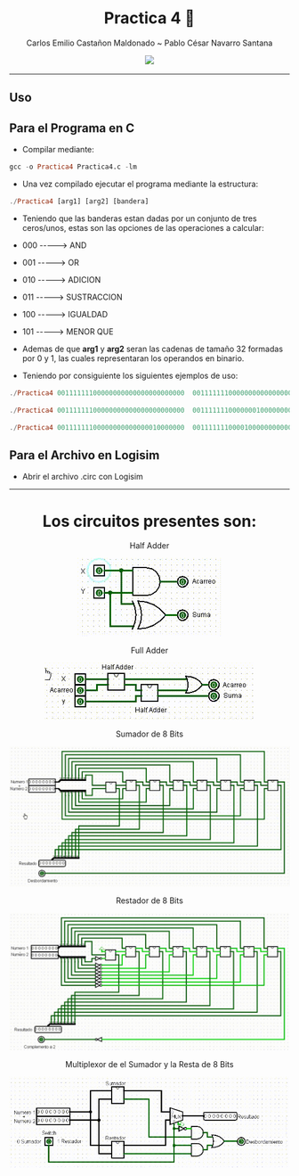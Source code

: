 
<div align="center">
  
# **Practica 4** 🏹

Carlos Emilio Castañon Maldonado ~ Pablo César Navarro Santana

[![](https://media.giphy.com/media/QpVUMRUJGokfqXyfa1/giphy.gif)](https://www.youtube.com/watch?v=5NV6Rdv1a3I)

</div>

---

## **Uso**

## **Para el Programa en C**

- Compilar mediante:

```Haskell
gcc -o Practica4 Practica4.c -lm
```

- Una vez compilado ejecutar el programa mediante la estructura:

```Haskell
./Practica4 [arg1] [arg2] [bandera]
```
- Teniendo que las banderas estan dadas por un conjunto de tres ceros/unos, estas son las opciones de las operaciones a calcular: 

- 000 -----> AND
- 001 -----> OR
- 010 -----> ADICION
- 011 -----> SUSTRACCION
- 100 -----> IGUALDAD
- 101 -----> MENOR QUE

- Ademas de que **arg1** y **arg2** seran las cadenas de tamaño 32 formadas por 0 y 1, las cuales
representaran los operandos en binario.

- Teniendo por consiguiente los siguientes ejemplos de uso:

```Haskell
./Practica4 00111111100000000000000000000000  00111111100000000000000000000000 000
```

```Haskell
./Practica4 00111111100000000000000000000000  00111111100000001000000000000000 001
```

```Haskell
./Practica4 00111111100000000000000010000000  00111111100001000000000000000000 010
```

## **Para el Archivo en Logisim**
- Abrir el archivo .circ con Logisim
** **

</div>
<div align="center">
  
# **Los circuitos presentes son:** 
  
Half Adder
  
![](https://github.com/CarlosCastanon2099/Org-y-Arq-de-Computadoras/blob/main/GIFS/p4/01-HalfAdder.gif)
  
Full Adder
  
![](https://github.com/CarlosCastanon2099/Org-y-Arq-de-Computadoras/blob/main/GIFS/p4/02-FullAdder.gif)
  
Sumador de 8 Bits
  
![](https://github.com/CarlosCastanon2099/Org-y-Arq-de-Computadoras/blob/main/GIFS/p4/03-Sumador8Bits.gif)
  
Restador de 8 Bits
  
![](https://github.com/CarlosCastanon2099/Org-y-Arq-de-Computadoras/blob/main/GIFS/p4/04-Restador8Bits.gif)
  
Multiplexor de el Sumador y la Resta de 8 Bits
  
![](https://github.com/CarlosCastanon2099/Org-y-Arq-de-Computadoras/blob/main/GIFS/p4/05-MultiplexorDeSumyRes.gif)

  
  
</div>
